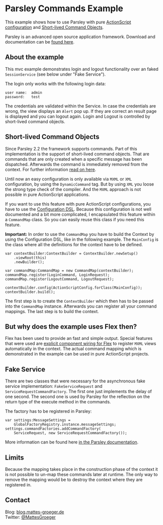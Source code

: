 Parsley Commands Example
========================

This example shows how to use Parsley with pure [ActionScript configuration](http://www.spicefactory.org/parsley/docs/2.3/manual/config.php#as3) and [Short-lived Command Objects](http://www.spicefactory.org/parsley/docs/2.3/manual/messaging.php#command_objects). 

Parsley is an advanced open source application framework. Download and documentation can be [found here](http://www.spicefactory.org/parsley/).

About the example
-----------------

This mvc example demonstrates login and logout functionality over an faked `SessionService` (see below under "Fake Service"). 

The login only works with the following login data:

	user name: 	admin
	password:	test

The credentials are validated within the Service. In case the credentials are wrong, the view displays an `Alert` pop up. If they are correct an result page is displayed and you can logout again. Login and Logout is controlled by short-lived command objects.

Short-lived Command Objects
---------------------------

Since Parsley 2.2 the framework supports commands. Part of this implementation is the support of short-lived command objects. That are commands that are only created when a specific message has been dispatched. Afterwards the command is immediately removed from the context. For further information [read on here](http://www.spicefactory.org/parsley/docs/2.3/manual/messaging.php#command_objects).

Until now an easy configuration is only available via `MXML` or `XML` configuration, by using the `DynamicCommand` tag. But by using `XML` you loose the strong type check of the compiler. And the `MXML` approach is not possible in pure ActionScript applications. 

If you want to use this feature with pure ActionScript configurations, you have to use the [Configuration DSL](http://www.spicefactory.org/parsley/docs/2.3/manual/config.php#dsl). Because this configuration is not well documented and a bit more complicated, I encapsulated this feature within a `CommandMap` class. So you can easily reuse this class if you need this feature.

**Important:** In order to use the `CommandMap` you have to build the Context by using the Configuration DSL, like in the following example. The `MainConfig` is the class where all the definitions for the context have to be defined.

	var contextBuilder:ContextBuilder = ContextBuilder.newSetup()
    	.viewRoot(this)
		.newBuilder();
		
	var commandMap:CommandMap = new CommandMap(contextBuilder);
	commandMap.register(LoginCommand, LoginRequest);
	commandMap.register(LogoutCommand, LogoutRequest);
			
	contextBuilder.config(ActionScriptConfig.forClass(MainConfig));
	contextBuilder.build();

The first step is to create the `ContextBuilder` which then has to be passed into the `CommandMap` instance. Afterwards you can register all your command mappings. The last step is to build the context.

But why does the example uses Flex then?
----------------------------------------

Flex has been used to provide an fast and simple output. Special features that were used are [explicit component wiring for Flex](http://www.spicefactory.org/parsley/docs/2.3/manual/view.php#config_explicit) to register `MXML` views automatically in the context. The actual command mapping which is demonstrated in the example can be used in pure ActionScript projects.

Fake Service
------------

There are two classes that were necessary for the asynchronous fake service implementation: `FakeServiceRequest` and `ServiceRequestCommandFactory`. The first one just implements the delay of one second. The second one is used by Parsley for the reflection on the return type of the execute method in the commands. 

The factory has to be registered in Parsley:

	var settings:MessageSettings = 
		GlobalFactoryRegistry.instance.messageSettings;
	settings.commandFactories.addCommandFactory(
		ServiceRequest, new ServiceRequestCommandFactory());

More information can be found here [in the Parsley documentation](http://www.spicefactory.org/parsley/docs/2.3/manual/extensions.php#commands).

Limits
------

Because the mapping takes place in the construction phase of the context it is not possible to un-map these commands later at runtime. The only way to remove the mapping would be to destroy the context where they are registered in.

Contact
-------
Blog: [blog.mattes-groeger.de](http://blog.mattes-groeger.de/)  
Twitter: [@MattesGroeger](https://twitter.com/MattesGroeger)